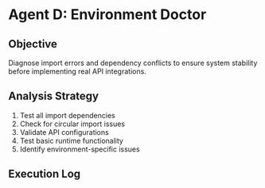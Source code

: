 # Agent D: Environment Doctor

## Objective
Diagnose import errors and dependency conflicts to ensure system stability before implementing real API integrations.

## Analysis Strategy
1. Test all import dependencies
2. Check for circular import issues
3. Validate API configurations
4. Test basic runtime functionality
5. Identify environment-specific issues

## Execution Log